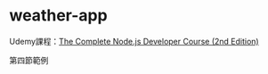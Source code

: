 # weather-app
Udemy課程：[The Complete Node.js Developer Course (2nd Edition)](https://www.udemy.com/the-complete-nodejs-developer-course-2/learn/v4/content)

第四節範例
